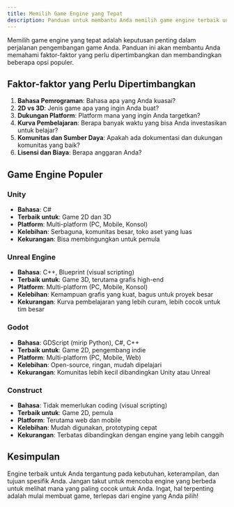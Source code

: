 ```yaml
---
title: Memilih Game Engine yang Tepat
description: Panduan untuk membantu Anda memilih game engine terbaik untuk proyek Anda.
---
```


Memilih game engine yang tepat adalah keputusan penting dalam perjalanan pengembangan game Anda. Panduan ini akan membantu Anda memahami faktor-faktor yang perlu dipertimbangkan dan membandingkan beberapa opsi populer.

## Faktor-faktor yang Perlu Dipertimbangkan

1. **Bahasa Pemrograman**: Bahasa apa yang Anda kuasai?
2. **2D vs 3D**: Jenis game apa yang ingin Anda buat?
3. **Dukungan Platform**: Platform mana yang ingin Anda targetkan?
4. **Kurva Pembelajaran**: Berapa banyak waktu yang bisa Anda investasikan untuk belajar?
5. **Komunitas dan Sumber Daya**: Apakah ada dokumentasi dan dukungan komunitas yang baik?
6. **Lisensi dan Biaya**: Berapa anggaran Anda?

## Game Engine Populer

### Unity

- **Bahasa**: C#
- **Terbaik untuk**: Game 2D dan 3D
- **Platform**: Multi-platform (PC, Mobile, Konsol)
- **Kelebihan**: Serbaguna, komunitas besar, toko aset yang luas
- **Kekurangan**: Bisa membingungkan untuk pemula

### Unreal Engine

- **Bahasa**: C++, Blueprint (visual scripting)
- **Terbaik untuk**: Game 3D, terutama grafis high-end
- **Platform**: Multi-platform (PC, Mobile, Konsol)
- **Kelebihan**: Kemampuan grafis yang kuat, bagus untuk proyek besar
- **Kekurangan**: Kurva pembelajaran yang lebih curam, lebih cocok untuk tim besar

### Godot

- **Bahasa**: GDScript (mirip Python), C#, C++
- **Terbaik untuk**: Game 2D, pengembang indie
- **Platform**: Multi-platform (PC, Mobile, Web)
- **Kelebihan**: Open-source, ringan, mudah dipelajari
- **Kekurangan**: Komunitas lebih kecil dibandingkan Unity atau Unreal

### Construct

- **Bahasa**: Tidak memerlukan coding (visual scripting)
- **Terbaik untuk**: Game 2D, pemula
- **Platform**: Terutama web dan mobile
- **Kelebihan**: Mudah digunakan, prototyping cepat
- **Kekurangan**: Terbatas dibandingkan dengan engine yang lebih canggih

## Kesimpulan

Engine terbaik untuk Anda tergantung pada kebutuhan, keterampilan, dan tujuan spesifik Anda. Jangan takut untuk mencoba engine yang berbeda untuk melihat mana yang paling cocok untuk Anda. Ingat, hal terpenting adalah mulai membuat game, terlepas dari engine yang Anda pilih!
